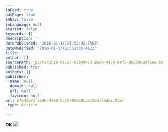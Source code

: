 ```yaml
---
inFeed: true
hasPage: true
inNav: false
inLanguage: null
starred: false
keywords: []
description: ''
datePublished: '2016-01-17T21:52:42.756Z'
dateModified: '2016-01-17T21:52:35.412Z'
title: ''
author: []
sourcePath: _posts/2016-01-17-87b4db73-2e9b-4438-bcf5-06039ca5f2ea.md
published: true
authors: []
publisher:
  name: null
  domain: null
  url: null
  favicon: null
url: 87b4db73-2e9b-4438-bcf5-06039ca5f2ea/index.html
_type: Article

---
```

**OK**
![](https://the-grid-user-content.s3-us-west-2.amazonaws.com/3e39621c-e8bd-4228-9458-99f6beef249f.jpg)